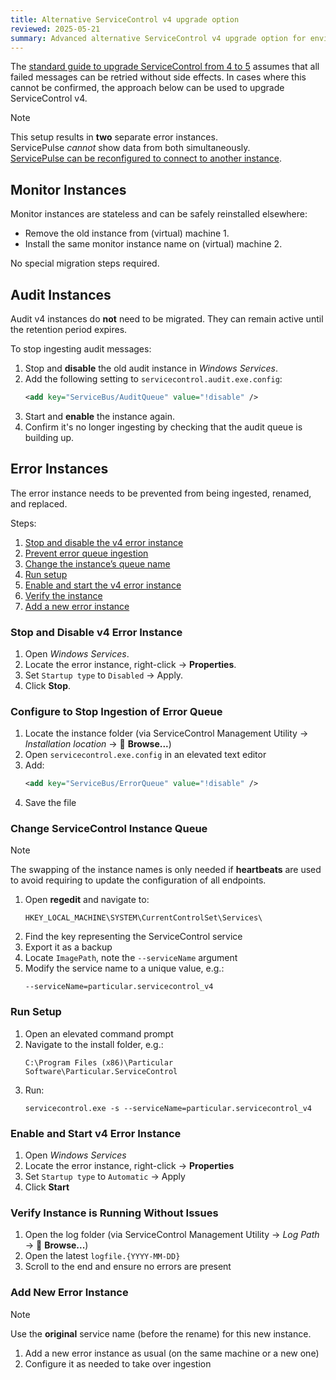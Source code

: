 ```yaml
---
title: Alternative ServiceControl v4 upgrade option
reviewed: 2025-05-21
summary: Advanced alternative ServiceControl v4 upgrade option for environments that cannot retry all messages immediately
---
```


The [standard guide to upgrade ServiceControl from 4 to 5](/servicecontrol/upgrades/4to5/) assumes that all failed messages can be retried without side effects. In cases where this cannot be confirmed, the approach below can be used to upgrade ServiceControl v4.

> [!NOTE]  
> This setup results in **two** separate error instances.  
> ServicePulse *cannot* show data from both simultaneously.  
> [ServicePulse can be reconfigured to connect to another instance](/servicepulse/host-config.md#configuring-connections-via-the-servicepulse-ui).

## Monitor Instances

Monitor instances are stateless and can be safely reinstalled elsewhere:

- Remove the old instance from (virtual) machine 1.  
- Install the same monitor instance name on (virtual) machine 2.  

No special migration steps required.

## Audit Instances

Audit v4 instances do **not** need to be migrated. They can remain active until the retention period expires.

To stop ingesting audit messages:

1. Stop and **disable** the old audit instance in *Windows Services*.
2. Add the following setting to `servicecontrol.audit.exe.config`:
   ```xml
   <add key="ServiceBus/AuditQueue" value="!disable" />
   ```
3. Start and **enable** the instance again.
4. Confirm it's no longer ingesting by checking that the audit queue is building up.

## Error Instances

The error instance needs to be prevented from being ingested, renamed, and replaced.

Steps:

1. [Stop and disable the v4 error instance](#error-instances-stop-and-disable-v4-error-instance)  
2. [Prevent error queue ingestion](#error-instances-configure-to-stop-ingestion-of-error-queue)  
3. [Change the instance’s queue name](#error-instances-change-servicecontrol-instance-queue)  
4. [Run setup](#error-instances-run-setup)  
5. [Enable and start the v4 error instance](#error-instances-enable-and-start-v4-error-instance)  
6. [Verify the instance](#error-instances-verify-instance-is-running-without-issues)  
7. [Add a new error instance](#error-instances-add-new-error-instance)  

### Stop and Disable v4 Error Instance

1. Open *Windows Services*.
2. Locate the error instance, right-click → **Properties**.
3. Set `Startup type` to `Disabled` → Apply.
4. Click **Stop**.

### Configure to Stop Ingestion of Error Queue

1. Locate the instance folder (via ServiceControl Management Utility → *Installation location* → 📁 **Browse...**)
2. Open `servicecontrol.exe.config` in an elevated text editor
3. Add:
   ```xml
   <add key="ServiceBus/ErrorQueue" value="!disable" />
   ```
4. Save the file

### Change ServiceControl Instance Queue

> [!NOTE]  
> The swapping of the instance names is only needed if **heartbeats** are used to avoid requiring to update the configuration of all endpoints.

1. Open **regedit** and navigate to:  
   ```
   HKEY_LOCAL_MACHINE\SYSTEM\CurrentControlSet\Services\
   ```
2. Find the key representing the ServiceControl service
3. Export it as a backup
4. Locate `ImagePath`, note the `--serviceName` argument
5. Modify the service name to a unique value, e.g.:
   ```
   --serviceName=particular.servicecontrol_v4
   ```

### Run Setup

1. Open an elevated command prompt
2. Navigate to the install folder, e.g.:
   ```
   C:\Program Files (x86)\Particular Software\Particular.ServiceControl
   ```
3. Run:
   ```
   servicecontrol.exe -s --serviceName=particular.servicecontrol_v4
   ```

### Enable and Start v4 Error Instance

1. Open *Windows Services*
2. Locate the error instance, right-click → **Properties**
3. Set `Startup type` to `Automatic` → Apply
4. Click **Start**

### Verify Instance is Running Without Issues

1. Open the log folder (via ServiceControl Management Utility → *Log Path* → 📁 **Browse...**)
2. Open the latest `logfile.{YYYY-MM-DD}`
3. Scroll to the end and ensure no errors are present

### Add New Error Instance

> [!NOTE]  
> Use the **original** service name (before the rename) for this new instance.

1. Add a new error instance as usual (on the same machine or a new one)
2. Configure it as needed to take over ingestion
